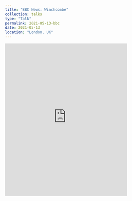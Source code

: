 ```yaml
---
title: "BBC News: Winchcombe"
collection: talks
type: "Talk"
permalink: 2021-05-13-bbc
date: 2021-05-13
location: "London, UK"
---
```


<div markdown="0">
	<iframe width="400" height="500" frameborder="0" src="https://www.bbc.co.uk/news/av-embeds/57099787"></iframe>
</div>

<!--This is a description of your talk, which is a markdown files that can be all markdown-ified like any other post. Yay markdown!
[![IMAGE ALT TEXT](http://img.youtube.com/vi/zL3JUnO7GwY/0.jpg)](http://www.youtube.com/watch?v=zL3JUnO7GwY "Cosmic Cast: Linking meteorites to potential asteroid parent bodies")-->
